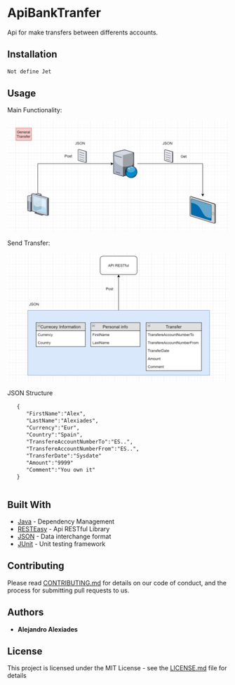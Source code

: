 # ApiBankTranfer
Api for make transfers between differents accounts.

## Installation



```bash
Not define Jet
```

## Usage

Main Functionality:

![alt text](https://github.com/Alexiades/ApiBankTranfer/blob/master/Readme_schemes/General%20Transfer.png)

Send Transfer:

![alt text](https://github.com/Alexiades/ApiBankTranfer/blob/master/Readme_schemes/sendApi.png)

 JSON Structure

 ```
	{
	   "FirstName":"Alex",
	   "LastName":"Alexiades",
	   "Currency":"Eur",
	   "Country":"Spain",
	   "TransfereAccountNumberTo":"ES..",
	   "TransfereAccountNumberFrom":"ES..",
	   "TransferDate":"Sysdate"
       "Amount":"9999"
       "Comment":"You own it"
	}

```

```Java

```

## Built With

* [Java](https://maven.apache.org/) - Dependency Management
* [RESTEasy](https://resteasy.github.io/) - Api RESTful Library
* [JSON](https://www.json.org) - Data interchange format
* [JUnit](https://junit.org/junit5/) - Unit testing framework 

## Contributing

Please read [CONTRIBUTING.md](https://github.com/Alexiades/ApiBankTranfer/blob/master/CONTRIBUTING.md) for details on our code of conduct, and the process for submitting pull requests to us.

## Authors

* **Alejandro Alexiades**

## License

This project is licensed under the MIT License - see the [LICENSE.md](LICENSE.md) file for details
